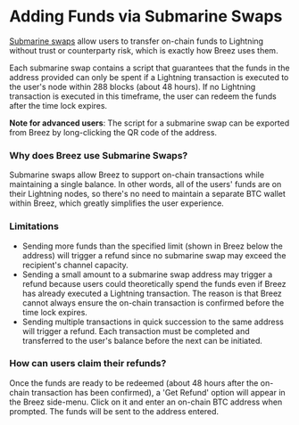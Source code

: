 # Adding Funds via Submarine Swaps

[Submarine swaps](https://www.google.com/amp/s/blog.muun.com/a-closer-look-at-submarine-swaps-in-the-lightning-network/amp/) allow users to transfer on-chain funds to Lightning without trust or counterparty risk, which is exactly how Breez uses them. 

Each submarine swap contains a script that guarantees that the funds in the address provided can only be spent if a Lightning transaction is executed to the user's node within 288 blocks (about 48 hours). If no Lightning transaction is executed in this timeframe, the user can redeem the funds after the time lock expires.

**Note for advanced users**: The script for a submarine swap can be exported from Breez by long-clicking the QR code of the address.

### Why does Breez use Submarine Swaps?
Submarine swaps allow Breez to support on-chain transactions while maintaining a single balance. In other words, all of the users' funds are on their Lightning nodes, so there's no need to maintain a separate BTC wallet within Breez, which greatly simplifies the user experience.

### Limitations
* Sending more funds than the specified limit (shown in Breez below the address) will trigger a refund since no submarine swap may exceed the recipient's channel capacity. 
* Sending a small amount to a submarine swap address may trigger a refund because users could theoretically spend the funds even if Breez has already executed a Lightning transaction. The reason is that Breez cannot always ensure the on-chain transaction is confirmed before the time lock expires. 
* Sending multiple transactions in quick succession to the same address will trigger a refund. Each transaction must be completed and transferred to the user's balance before the next can be initiated.

### How can users claim their refunds?
Once the funds are ready to be redeemed (about 48 hours after the on-chain transaction has been confirmed), a 'Get Refund' option will appear in the Breez side-menu. Click on it and enter an on-chain BTC address when prompted. The funds will be sent to the address entered. 
